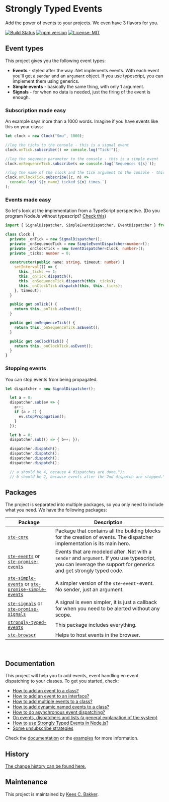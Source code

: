 # Strongly Typed Events
Add the power of events to your projects. We even have 3 flavors for you.

[![Build Status](https://travis-ci.org/KeesCBakker/Strongly-Typed-Events-for-TypeScript.svg?branch=master)](https://travis-ci.org/KeesCBakker/Strongly-Typed-Events-for-TypeScript)
[![npm version](https://badge.fury.io/js/strongly-typed-events.svg)](https://badge.fury.io/js/strongly-typed-events)
[![License: MIT](https://img.shields.io/badge/License-MIT-yellow.svg)](https://opensource.org/licenses/MIT)

## Event types
This project gives you the following event types:
- **Events** - styled after the way .Net implements events. With each event you'll get a `sender` and an `argument` object. If you use typescript, you can implement them using generics.
- **Simple events** - basically the same thing, with only 1 argument.
- **Signals** - for when no data is needed, just the firing of the event is enough.

### Subscription made easy
An example says more than a 1000 words. Imagine if you have events like this on your class:
```typescript
let clock = new Clock("Smu", 1000);

//log the ticks to the console - this is a signal event
clock.onTick.subscribe(() => console.log("Tick!"));

//log the sequence parameter to the console - this is a simple event
clock.onSequenceTick.subscribe(s => console.log(`Sequence: ${s}`));

//log the name of the clock and the tick argument to the console - this is an event
clock.onClockTick.subscribe((c, n) =>
  console.log(`${c.name} ticked ${n} times.`)
);
```

### Events made easy
So let's look at the implementation from a TypeScript perspective. (Do you program NodeJs without typescript? <a href="https://github.com/KeesCBakker/Strongly-Typed-Events-for-TypeScript/blob/master/documentation/HowToUseInNodeJs.md">Check this</a>)

```typescript
import { SignalDispatcher, SimpleEventDispatcher, EventDispatcher } from "strongly-typed-events";

class Clock {
  private _onTick = new SignalDispatcher();
  private _onSequenceTick = new SimpleEventDispatcher<number>();
  private _onClockTick = new EventDispatcher<Clock, number>();
  private _ticks: number = 0;

  constructor(public name: string, timeout: number) {
    setInterval(() => {
      this._ticks += 1;
      this._onTick.dispatch();
      this._onSequenceTick.dispatch(this._ticks);
      this._onClockTick.dispatch(this, this._ticks);
    }, timeout);
  }

  public get onTick() {
    return this._onTick.asEvent();
  }

  public get onSequenceTick() {
    return this._onSequenceTick.asEvent();
  }

  public get onClockTick() {
    return this._onClockTick.asEvent();
  }
}
```

### Stopping events
You can stop events from being propagated.

```typescript
let dispatcher = new SignalDispatcher();

  let a = 0;
  dispatcher.sub(ev => {
    a++;
    if (a > 2) {
      ev.stopPropagation();
    }
  });

  let b = 0;
  dispatcher.sub(() => { b++; });

  dispatcher.dispatch();
  dispatcher.dispatch();
  dispatcher.dispatch();
  dispatcher.dispatch();

  // a should be 4, because 4 dispatches are done.");
  // b should be 2, because events after the 2nd dispatch are stopped."

```

## Packages
The project is separated into multiple packages, so you only need
to include what you need. We have the following packages:

|Package|Description|
|-------|-----------|
|<a href="https://www.npmjs.com/package/ste-core">`ste-core`</a>|Package that contains all the building blocks for the creation of events. The dispatcher implementation is its main hero.|
|<a href="https://www.npmjs.com/package/ste-events">`ste-events`</a> or <a href="https://www.npmjs.com/package/ste-promise-events">`ste-promise-events`</a>|Events that are modeled after .Net with a `sender` and `argument`. If you use typescript, you can leverage the support for generics and get strongly typed code.|
|<a href="https://www.npmjs.com/package/ste-simple-events">`ste-simple-events`</a> or <a href="https://www.npmjs.com/package/ste-promise-simple-events">`ste-promise-simple-events`</a>|A simpler version of the `ste-event`-event. No sender, just an argument.|
|<a href="https://www.npmjs.com/package/ste-signals">`ste-signals`</a> or <a href="https://www.npmjs.com/package/ste-promise-signals">`ste-promise-signals`</a>|A signal is even simpler, it is just a callback for when you need to be alerted without any scope.|
|<a href="https://www.npmjs.com/package/strongly-typed-events">`strongly-typed-events`</a>|This package includes everything.|
|<a href="https://www.npmjs.com/package/ste-browser">`ste-browser`</a>|Helps to host events in the browser.|
<br/>


## Documentation
This project will help you to add events, event handling en event dispatching to your classes. To get you started, check:

- <a href="https://github.com/KeesCBakker/Strongly-Typed-Events-for-TypeScript/blob/master/documentation/HowToAddAnEventToAClass.md">How to add an event to a class?</a>
- <a href="https://github.com/KeesCBakker/Strongly-Typed-Events-for-TypeScript/blob/master/documentation/HowToAddAnEventToAnInterface.md">How to add an event to an interface?</a>
- <a href="https://github.com/KeesCBakker/Strongly-Typed-Events-for-TypeScript/blob/master/documentation/HowToAddMultipleEventsToAClass.md">How to add multiple events to a class?</a>
- <a href="https://github.com/KeesCBakker/Strongly-Typed-Events-for-TypeScript/blob/master/documentation/HowToAddDynamicNamedEeventsToAClass.md">How to add dynamic named events to a class?</a>
- <a href="https://github.com/KeesCBakker/Strongly-Typed-Events-for-TypeScript/blob/master/documentation/HowToDoAsynchronousEventDispatching.md">How to do asynchronous event dispatching?</a>
- <a href="https://github.com/KeesCBakker/Strongly-Typed-Events-for-TypeScript/blob/master/documentation/OnEventsDispatchersAndLists.md">On events, dispatchers and lists (a general explanation of the system)</a>
- <a href="https://github.com/KeesCBakker/Strongly-Typed-Events-for-TypeScript/blob/master/documentation/HowToUseInNodeJs.md">How to use Strongly Typed Events in Node.js?</a>
- <a href="https://github.com/KeesCBakker/Strongly-Typed-Events-for-TypeScript/blob/master/documentation/SomeUnsubStrategies.md">Some unsubscribe strategies</a>

Check the <a href="https://github.com/KeesCBakker/Strongly-Typed-Events-for-TypeScript/documentation">documentation</a> or the <a href="examples">examples</a> for more information.

## History
<a href="https://github.com/KeesCBakker/Strongly-Typed-Events-for-TypeScript/blob/master/documentation/history.md">The change history can be found here.</a>

## Maintenance
This project is maintained by <a href="https://keestalkstech.com/">Kees C. Bakker</a>.